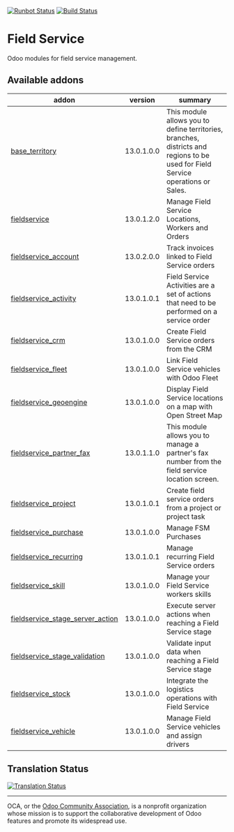 [![Runbot Status](https://runbot.odoo-community.org/runbot/badge/flat/264/13.0.svg)](https://runbot.odoo-community.org/runbot/repo/github-com-oca-field-service-264)
[![Build Status](https://travis-ci.org/OCA/field-service.svg?branch=13.0)](https://travis-ci.org/OCA/field-service)

# Field Service

Odoo modules for field service management.

[//]: # (addons)

Available addons
----------------
addon | version | summary
--- | --- | ---
[base_territory](base_territory/) | 13.0.1.0.0 | This module allows you to define territories, branches, districts and regions to be used for Field Service operations or Sales.
[fieldservice](fieldservice/) | 13.0.1.2.0 | Manage Field Service Locations, Workers and Orders
[fieldservice_account](fieldservice_account/) | 13.0.2.0.0 | Track invoices linked to Field Service orders
[fieldservice_activity](fieldservice_activity/) | 13.0.1.0.1 | Field Service Activities are a set of actions that need to be performed on a service order
[fieldservice_crm](fieldservice_crm/) | 13.0.1.0.0 | Create Field Service orders from the CRM
[fieldservice_fleet](fieldservice_fleet/) | 13.0.1.0.0 | Link Field Service vehicles with Odoo Fleet
[fieldservice_geoengine](fieldservice_geoengine/) | 13.0.1.0.0 | Display Field Service locations on a map with Open Street Map
[fieldservice_partner_fax](fieldservice_partner_fax/) | 13.0.1.1.0 | This module allows you to manage a partner's fax number from the field service location screen.
[fieldservice_project](fieldservice_project/) | 13.0.1.0.1 | Create field service orders from a project or project task
[fieldservice_purchase](fieldservice_purchase/) | 13.0.1.0.0 | Manage FSM Purchases
[fieldservice_recurring](fieldservice_recurring/) | 13.0.1.0.1 | Manage recurring Field Service orders
[fieldservice_skill](fieldservice_skill/) | 13.0.1.0.0 | Manage your Field Service workers skills
[fieldservice_stage_server_action](fieldservice_stage_server_action/) | 13.0.1.0.0 | Execute server actions when reaching a Field Service stage
[fieldservice_stage_validation](fieldservice_stage_validation/) | 13.0.1.0.0 | Validate input data when reaching a Field Service stage
[fieldservice_stock](fieldservice_stock/) | 13.0.1.0.0 | Integrate the logistics operations with Field Service
[fieldservice_vehicle](fieldservice_vehicle/) | 13.0.1.0.0 | Manage Field Service vehicles and assign drivers

[//]: # (end addons)

## Translation Status
[![Translation Status](https://translation.odoo-community.org/widgets/field-service-13-0/-/multi-auto.svg)](https://translation.odoo-community.org/engage/field-service-13-0/?utm_source=widget)

----

OCA, or the [Odoo Community Association](http://odoo-community.org/), is a nonprofit organization whose
mission is to support the collaborative development of Odoo features and
promote its widespread use.
